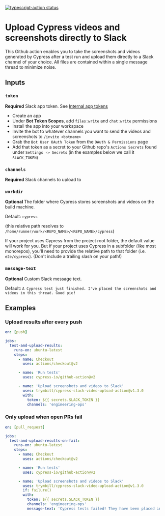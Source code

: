 <p>
  <a href="https://github.com/trymbill/cypress-slack-video-upload-action/actions"><img alt="typescript-action status" src="https://github.com/actions/typescript-action/workflows/build-test/badge.svg"></a>
</p>

# Upload Cypress videos and screenshots directly to Slack

This Github action enables you to take the screenshots and videos generated by Cypress after a test run and upload them directly to a Slack channel of your choice. All files are contained within a single message thread to minimize noise.

## Inputs

### `token`

**Required** Slack app token. See [Internal app tokens](https://slack.com/intl/en-ru/help/articles/215770388-Create-and-regenerate-API-tokens#internal-app-tokens)

- Create an app
- Under **Bot Token Scopes**, add `files:write` and `chat:write` permissions
- Install the app into your workspace
- Invite the bot to whatever channels you want to send the videos and screenshots to `/invite <botname>`
- Grab the `Bot User OAuth Token` from the `OAuth & Permissions` page
- Add that token as a secret to your Github repo's `Actions Secrets` found under `Settings -> Secrets` (in the examples below we call it `SLACK_TOKEN`)

### `channels`

**Required** Slack channels to upload to

### `workdir`

**Optional** The folder where Cypress stores screenshots and videos on the build machine.

Default: `cypress`

(this relative path resolves to `/home/runner/work/<REPO_NAME>/<REPO_NAME>/cypress`)

If your project uses Cypress from the project root folder, the default value will work for you.
But if your project uses Cypress in a subfolder (like most monorepos), you'll need to provide the relative path to that folder
(i.e. `e2e/cypress`).
(Don't include a trailing slash on your path!)

### `message-text`

**Optional** Custom Slack message text.

Default: `A Cypress test just finished. I've placed the screenshots and videos in this thread. Good pie!`

## Examples

### Upload results after every push

```yml
on: [push]

jobs:
  test-and-upload-results:
    runs-on: ubuntu-latest
    steps:
      - name: Checkout
        uses: actions/checkout@v2

      - name: 'Run tests'
        uses: cypress-io/github-action@v2

      - name: 'Upload screenshots and videos to Slack'
        uses: trymbill/cypress-slack-video-upload-action@v1.3.0
        with:
          token: ${{ secrets.SLACK_TOKEN }}
          channels: 'engineering-ops'
```

### Only upload when open PRs fail

```yml
on: [pull_request]

jobs:
  test-and-upload-results-on-fail:
    runs-on: ubuntu-latest
    steps:
      - name: Checkout
        uses: actions/checkout@v2

      - name: 'Run tests'
        uses: cypress-io/github-action@v2

      - name: 'Upload screenshots and videos to Slack'
        uses: trymbill/cypress-slack-video-upload-action@v1.3.0
        if: failure()
        with:
          token: ${{ secrets.SLACK_TOKEN }}
          channels: 'engineering-ops'
          message-text: 'Cypress tests failed! They have been placed in this thread, good luck.'
```
